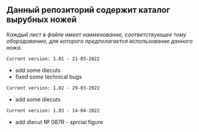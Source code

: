 **Данный репозиторий содержит каталог вырубных ножей**
---
_Каждый лист в файле имеет наименование, соответствующее тому обородованию, для которого предполагается использование данного ножа._

`Current version: 1.01 - 21-03-2022`
- add some diecuts
- fixed some technical bugs

`Current version: 1.02 - 29-03-2022`
- add some diecuts

`Current version: 1.03 - 14-04-2022`
- add diecut № 087R - sprcial figure